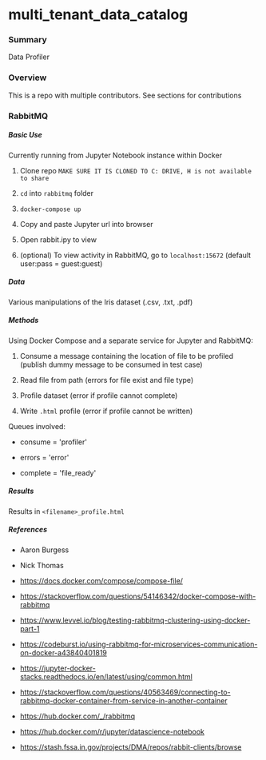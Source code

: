 # multi_tenant_data_catalog

### Summary

Data Profiler

### Overview

This is a repo with multiple contributors.  See sections for contributions

### RabbitMQ

##### Basic Use

Currently running from Jupyter Notebook instance within Docker

1. Clone repo ```MAKE SURE IT IS CLONED TO C: DRIVE, H is not available to share```

2. ```cd``` into ```rabbitmq``` folder

3. ```docker-compose up```

4. Copy and paste Jupyter url into browser

5. Open rabbit.ipy to view

6. (optional) To view activity in RabbitMQ, go to ```localhost:15672``` (default user:pass = guest:guest)

##### Data

Various manipulations of the Iris dataset (.csv, .txt, .pdf)

##### Methods

Using Docker Compose and a separate service for Jupyter and RabbitMQ:

1. Consume a message containing the location of file to be profiled (publish dummy message to be consumed in test case)

2. Read file from path (errors for file exist and file type)

3. Profile dataset (error if profile cannot complete)

4. Write ```.html``` profile (error if profile cannot be written)

Queues involved:

* consume = 'profiler'

* errors = 'error'

* complete = 'file_ready'

##### Results

Results in ```<filename>_profile.html```

##### References

* Aaron Burgess

* Nick Thomas

* https://docs.docker.com/compose/compose-file/

* https://stackoverflow.com/questions/54146342/docker-compose-with-rabbitmq

* https://www.levvel.io/blog/testing-rabbitmq-clustering-using-docker-part-1

* https://codeburst.io/using-rabbitmq-for-microservices-communication-on-docker-a43840401819

* https://jupyter-docker-stacks.readthedocs.io/en/latest/using/common.html

* https://stackoverflow.com/questions/40563469/connecting-to-rabbitmq-docker-container-from-service-in-another-container

* https://hub.docker.com/_/rabbitmq

* https://hub.docker.com/r/jupyter/datascience-notebook

* https://stash.fssa.in.gov/projects/DMA/repos/rabbit-clients/browse




